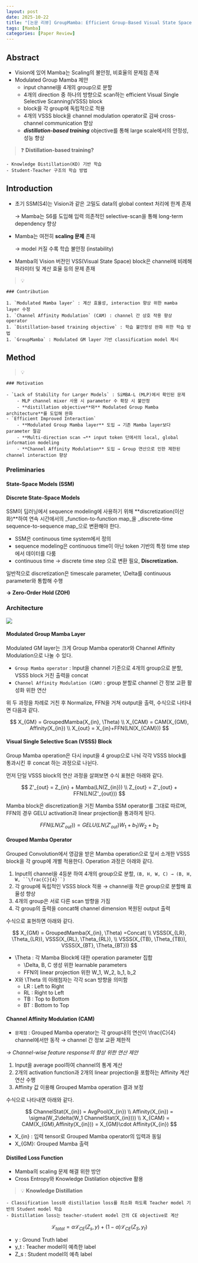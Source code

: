 ```yaml
---
layout: post
date: 2025-10-22
title: "[논문 리뷰] GroupMamba: Efficient Group-Based Visual State Space Model"
tags: [Mamba]
categories: [Paper Review]
---
```



## Abstract

- Vision에 있어 Mamba는 Scaling의 불안정, 비효율의 문제점 존재
- Modulated Group Mamba 제안
	- input channel을 4개의 group으로 분할
	- 4개의 direction 중 하나의 방향으로 scan하는 efficient Visual Single Selective Scanning(VSSS) block
	- block을 각 group에 독립적으로 적용
	- 4개의 VSSS block을 channel modulation operator로 감싸 cross-channel communication 향상
	- <span class="notion-red">_**distillation-based training**_</span> objective를 통해 large scale에서의 안정성, 성능 향상

> ❓ **Distillation-based training?**

	- Knowledge Distillation(KD) 기반 학습
	- Student-Teacher 구조의 학습 방법


## Introduction

- 초기 SSM(S4)는 Vision과 같은 고밀도 data의 global context 처리에 한계 존재

	→ Mamba는 S6를 도입해 입력 의존적인 selective-scan을 통해 long-term dependency 향상

- Mamba는 여전히 **scaling 문제** 존재 

	→ model 커질 수록 학습 불안정 (instability)

- Mamba의 Vision 버전인 VSS(Visual State Space) block은 channel에 비례해 파라미터 및 계산 효율 등의 문제 존재

> 💡 


	### Contribution

	1. `Modulated Mamba layer` : 계산 효율성, interaction 향상 위한 mamba layer 수정
	1. `Channel Affinity Modulation` (CAM) : channel 간 상호 작용 향상 operator
	1. `Distillation-based training objective` : 학습 불안정성 완화 위한 학습 방법
	1. `GroupMamba` : Modulated GM layer 기반 classification model 제시


## Method


> 💡 


	### Motivation

	- `Lack of Stability for Larger Models` : SiMBA-L (MLP)에서 확인된 문제
		- MLP channel mixer 사용 시 parameter 수 확장 시 불안정
		- **distillation objective**와** Modulated Group Mamba architecture**를 도입해 완화
	- `Efficient Improved Interaction` 
		- **Modulated Group Mamba layer** 도입 → 기존 Mamba layer보다 parameter 절감
		- **Multi-direction scan →** input token 단에서의 local, global information modeling
		- **Channel Affinity Modulation** 도입 → Group 연산으로 인한 제한된 channel interaction 향상


### Preliminaries



#### State-Space Models (SSM)



#### Discrete State-Space Models


SSM이 딥러닝에서 sequence modeling에 사용하기 위해 **discretization(이산화)**하여 연속 시간에서의 _function-to-function map_을 _discrete-time sequence-to-sequence map_으로 변환해야 한다.

- SSM은 continuous time system에서 정의
- sequence modeling은 continuous time이 아닌 token 기반의 특정 time step에서 데이터를 다룸
- continuous time → discrete time step 으로 변환 필요, **Discretization.**

일반적으로 discretization은 timescale parameter, \Delta를 continuous parameter와 통합해 수행


**→ Zero-Order Hold (ZOH)**



### Architecture


![](https://prod-files-secure.s3.us-west-2.amazonaws.com/542b861c-36a8-4051-84e5-8804b6728dba/f9de14fb-9b58-4912-a908-139bc60500bd/image.png?X-Amz-Algorithm=AWS4-HMAC-SHA256&X-Amz-Content-Sha256=UNSIGNED-PAYLOAD&X-Amz-Credential=ASIAZI2LB466VVWYQUA6%2F20251023%2Fus-west-2%2Fs3%2Faws4_request&X-Amz-Date=20251023T040100Z&X-Amz-Expires=3600&X-Amz-Security-Token=IQoJb3JpZ2luX2VjEIT%2F%2F%2F%2F%2F%2F%2F%2F%2F%2FwEaCXVzLXdlc3QtMiJHMEUCICqBjSgLqlEAeaXfta2jV2BGgpBXURcn6yYM5u%2Bq8V7ZAiEAuArcskKQed4tw3MXRkdB1SJfDZZ1SGmX5tNu4GURzUoq%2FwMIPRAAGgw2Mzc0MjMxODM4MDUiDC6B7Wt9tiRR%2BhLFryrcA1hYQHZQuMM9MKzJNOuOXJJuOXKaWGWzaRmjLtSKfwuzjyJj18CZ7ovHZsPsRW%2FVwh6TgBPZpiDrzQBW5k3Z6PrrBRQvKLa2eZFPMEoA3V4I7gWMX0EGkQClphaSeVSE4830yZo11ezUZjTNDX7PCfxe72zfhKd8B%2F6V0kYYMfJFzf42coQ3UCzFW9CN7X3f%2B8VR3oVVUFBd6WhfCAiY7p%2B0syXMwHeyIr0ohWNWE6%2F6xOqVTDRO5a7%2BztApQQ7eL5HVlmaouIjqDhZsAC9HV7M7SqrN6UZi5erjXI4vAqRolNGZOQEIA0ITFe5KoU8jbraJwjzet8Inhp9%2FNxnhw4Vcf7%2BcjZAo5hPQ1bZOGAOKlLkcF5B5COKocu7pPS5dW8FV0hHdes%2Fdgaj6GMsW4d71CUu7SMZhyzfdNbb4Wg4bKRBkW1QcOSeik%2BwuBIoNf8QyGFZV75EclTbCDkD0aXXMdezOzwekul4ksmpsv6IKjYB4x59vw%2BbusIGLAfcltb7nk728S5WQNlelRUk9V%2BtR7XJn0D9H4nBNOe6e55rdNELKAWPQy2rscQ4xJVpmRI86y%2BsHaxl0i8QcgwgofuG8D2Xo77MW9tBIis2MmjUQw%2BBLDTRn0AfdTZi4MPzA5scGOqUB6BINo7jcN%2FuauPrYatkJdv8WobkFUQx91%2BId5Ba1XfTjhcehmRymjq8PJjbJZ0rXEog5dJIyY%2Bpb1%2Fx%2BR7MY2mMAIaGbHIg35G95Hx%2BgtpcUaMQxX2bXV0pk5ZKSQmrzog6NvCs9k9zUAqLi0Ow2zt9HZ%2FAHc5m2IXVwKrZZcOy1nvn7zou12NUD7nkMd1%2FosOwv8dqEXNuoB5Cudk4A1zXj98gK&X-Amz-Signature=2201e70aba63c9d9c6b18b500a0bb7bb4a99b9b53c23ed5adf2cd4d34bc8730a&X-Amz-SignedHeaders=host&x-amz-checksum-mode=ENABLED&x-id=GetObject)



#### Modulated Group Mamba Layer


Modulated GM layer는 크게 Group Mamba operator와 Channel Affinity Modulation으로 나눌 수 있다.

- `Group Mamba operator` : Input을 channel 기준으로 4개의 group으로 분할, VSSS block 거친 출력을 concat
- `Channel Affinity Modulation (CAM)` : group 분할로 channel 간 정보 교환 활성화 위한 연산

위 두 과정을 차례로 거친 후 Normalize, FFN을 거쳐 output을 출력, 수식으로 나타내면 다음과 같다.


$$
X_{GM} = GroupedMamba(X_{in}, \Theta) \\
X_{CAM} = CAM(X_{GM}, Affinity(X_{in}) \\
X_{out} = X_{in}+FFN(LN(X_{CAM}))
$$



#### Visual Single Selective Scan (VSSS) Block


Group Mamba operation은 다시 input을 4 group으로 나눠 각각 VSSS block를 통과시킨 후 concat 하는 과정으로 나뉜다. 


먼저 단일 VSSS block의 연산 과정을 살펴보면 수식 표현은 아래와 같다.


$$
Z'_{out} = Z_{in} + Mamba(LN(Z_{in})) \\
Z_{out} = Z'_{out} + FFN(LN(Z'_{out}))
$$


Mamba block은 discretization을 거친 Mamba SSM operator를 그대로 따르며, FFN의 경우 GELU activation과 linear projection을 통과하게 된다.


$$
FFN(LN(Z'_{out})) = GELU(LN(Z'_{out})W_1 + b_1)W_2 +b_2
$$



#### Grouped Mamba Operator


Grouped Convolution에서 영감을 받은 Mamba operation으로 앞서 소개한 VSSS block을 각 group에 개별 적용한다. Operation 과정은 아래와 같다.

1. Input의 channel을 4등분 하여 4개의 group으로 분할, `(B, H, W, C) → (B, H, W, ``\frac{C}{4}``)`
1. 각 group에 독립적인 VSSS block 적용 → channel을 작은 group으로 분할해 효율성 향상
1. 4개의 group은 서로 다른 scan 방향을 가짐
1. 각 group의 출력을 concat해 channel dimension 복원된 output 출력

수식으로 표현하면 아래와 같다.


$$
X_{GM} = GroupedMamba(X_{in}, \Theta) 
=Concat( \\ VSSS(X_{LR}, \Theta_{LR}), VSSS(X_{RL}, \Theta_{RL}), \\ VSSS(X_{TB}, \Theta_{TB}), VSSS(X_{BT}, \Theta_{BT}))
$$

- \Theta : 각 Mamba Block에 대한 operation parameter 집합
	- \Delta, B, C 생성 위한 learnable parameters
	- FFN의 linear projection 위한 W\_1, W\_2, b\_1, b\_2
- X와 \Theta 의 아래첨자는 각각 scan 방향을 의미함
	- LR : Left to Right
	- RL : Right to Left
	- TB : Top to Bottom
	- BT : Bottom to Top


#### Channel Affinity Modulation (CAM)

- `문제점` : Grouped Mamba operator는 각 group내의 연산이 \frac{C}{4} channel에서만 동작 
→ channel 간 정보 교환 제한적

_→ Channel-wise feature response의 향상 위한 연산 제안_

1. Input을 average pool하여 channel의 통계 계산
1. 2개의 activation function과 2개의 linear projection을 포함하는 Affinity 계산 연산 수행
1. Affinity 값 이용해 Grouped Mamba operation 결과 보정

수식으로 나타내면 아래와 같다.


$$
ChannelStat(X_{in}) = AvgPool(X_{in}) \\
Affinity(X_{in}) = \sigma(W_2\delta(W_1 ChannelStat(X_{in}))) \\
X_{CAM} = CAM(X_{GM},Affinity(X_{in})) = X_{GM}\cdot Affinity(X_{in}) 
$$

- X\_{in} : 입력 tensor로 Grouped Mamba operator의 입력과 동일
- X\_{GM}: Grouped Mamba 출력


#### Distilled Loss Function

- Mamba의 scaling 문제 해결 위한 방안
- Cross Entropy와 Knowledge Distilation objective 활용

> 💡  **Knowledge Distillation**

	- Classification loss와 distillation loss를 최소화 하도록 Teacher model 기반의 Student model 학습
	- Distillation loss는 teacher-student model 간의 CE objective로 계산

$$
\mathcal{L}_{total} = \alpha\mathcal{L}_{CE}(Z_s,y)+(1-\alpha)\mathcal{L}_{CE}(Z_S,y_t)
$$

- y : Ground Truth label
- y\_t : Teacher model이 예측한 label
- Z\_s : Student model의 예측 label
